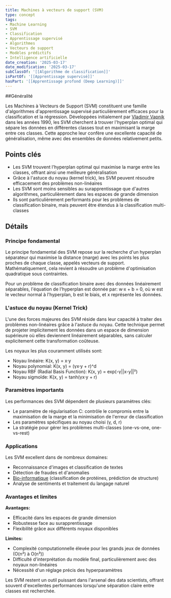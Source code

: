 ```yaml
---
title: Machines à vecteurs de support (SVM)
type: concept
tags:
- Machine Learning
- SVM
- Classification
- Apprentissage supervisé
- Algorithmes
- Vecteurs de support
- Modèles prédictifs
- Intelligence artificielle
date_creation: '2025-03-17'
date_modification: '2025-03-17'
subClassOf: '[[Algorithme de classification]]'
isPartOf: '[[Apprentissage supervisé]]'
hasPart: '[[Apprentissage profond (Deep Learning)]]'
---
```

##Généralité

Les Machines à Vecteurs de Support (SVM) constituent une famille d'algorithmes d'apprentissage supervisé particulièrement efficaces pour la classification et la régression. Développées initialement par [Vladimir Vapnik](https://fr.wikipedia.org/wiki/Vladimir_Vapnik) dans les années 1990, les SVM cherchent à trouver l'hyperplan optimal qui sépare les données en différentes classes tout en maximisant la marge entre ces classes. Cette approche leur confère une excellente capacité de généralisation, même avec des ensembles de données relativement petits.

## Points clés

- Les SVM trouvent l'hyperplan optimal qui maximise la marge entre les classes, offrant ainsi une meilleure généralisation
- Grâce à l'astuce du noyau (kernel trick), les SVM peuvent résoudre efficacement des problèmes non-linéaires
- Les SVM sont moins sensibles au surapprentissage que d'autres algorithmes, particulièrement dans les espaces de grande dimension
- Ils sont particulièrement performants pour les problèmes de classification binaire, mais peuvent être étendus à la classification multi-classes

## Détails

### Principe fondamental

Le principe fondamental des SVM repose sur la recherche d'un hyperplan séparateur qui maximise la distance (marge) avec les points les plus proches de chaque classe, appelés vecteurs de support. Mathématiquement, cela revient à résoudre un problème d'optimisation quadratique sous contraintes.

Pour un problème de classification binaire avec des données linéairement séparables, l'équation de l'hyperplan est donnée par:
w·x + b = 0, où w est le vecteur normal à l'hyperplan, b est le biais, et x représente les données.

### L'astuce du noyau (Kernel Trick)

L'une des forces majeures des SVM réside dans leur capacité à traiter des problèmes non-linéaires grâce à l'astuce du noyau. Cette technique permet de projeter implicitement les données dans un espace de dimension supérieure où elles deviennent linéairement séparables, sans calculer explicitement cette transformation coûteuse.

Les noyaux les plus couramment utilisés sont:
- Noyau linéaire: K(x, y) = x·y
- Noyau polynomial: K(x, y) = (γx·y + r)^d
- Noyau RBF (Radial Basis Function): K(x, y) = exp(-γ||x-y||²)
- Noyau sigmoïde: K(x, y) = tanh(γx·y + r)

### Paramètres importants

Les performances des SVM dépendent de plusieurs paramètres clés:
- Le paramètre de régularisation C: contrôle le compromis entre la maximisation de la marge et la minimisation de l'erreur de classification
- Les paramètres spécifiques au noyau choisi (γ, d, r)
- La stratégie pour gérer les problèmes multi-classes (one-vs-one, one-vs-rest)

### Applications

Les SVM excellent dans de nombreux domaines:
- Reconnaissance d'images et classification de textes
- Détection de fraudes et d'anomalies
- [Bio-informatique](https://fr.wikipedia.org/wiki/Bio-informatique) (classification de protéines, prédiction de structure)
- Analyse de sentiments et traitement du langage naturel

### Avantages et limites

**Avantages:**
- Efficacité dans les espaces de grande dimension
- Robustesse face au surapprentissage
- Flexibilité grâce aux différents noyaux disponibles

**Limites:**
- Complexité computationnelle élevée pour les grands jeux de données (O(n²) à O(n³))
- Difficulté d'interprétation du modèle final, particulièrement avec des noyaux non-linéaires
- Nécessité d'un réglage précis des hyperparamètres

Les SVM restent un outil puissant dans l'arsenal des data scientists, offrant souvent d'excellentes performances lorsqu'une séparation claire entre classes est recherchée.